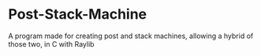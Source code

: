 # Post-Stack-Machine
A program made for creating post and stack machines, allowing a hybrid of those two, in C with Raylib
